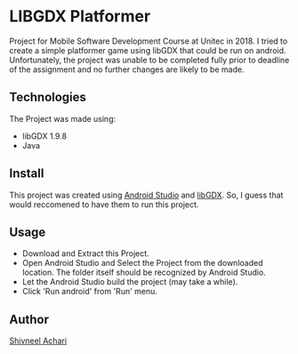 # LIBGDX Platformer

Project for Mobile Software Development Course at Unitec in 2018.
I tried to create a simple platformer game using libGDX that could be run on android.
Unfortunately, the project was unable to be completed fully prior to deadline of the assignment and no further changes are likely to be made.

## Technologies

The Project was made using:

- libGDX 1.9.8
- Java

## Install

This project was created using [Android Studio](https://developer.android.com/studio) and [libGDX](https://libgdx.badlogicgames.com/).
So, I guess that would reccomened to have them to run this project.

## Usage

- Download and Extract this Project. 
- Open Android Studio and Select the Project from the downloaded location. The folder itself should be recognized by Android Studio.
- Let the Android Studio build the project (may take a while).
- Click 'Run android' from 'Run' menu.

## Author

[Shivneel Achari](https://github.com/SaiyanShivvy)
